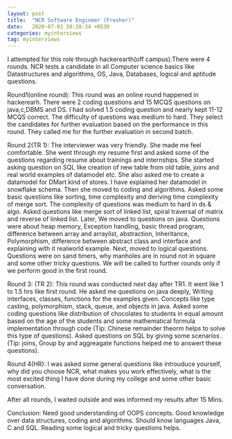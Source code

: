 ```yaml
---
layout: post
title:  "NCR Software Engineer (Fresher)"
date:   2020-07-03 20:28:34 +0530
categories: myinterviews
tag: myinterviews
---
```


I attempted for this role through hackerearth(off campus).There were 4 rounds.
NCR tests a candidate in all Computer science basics like Datastructures and algorithms, OS, Java, Databases, logical and aptitude questions.

Round1(online round): This round was an online round happened in hackerearh. There were 2 coding questions and 15 MCQS questions on java,c,DBMS and DS.
I had solved 1.5 coding question and nearly kept 11-12 MCQS correct. The difficulty of questions was medium to hard. They select the candidates for further evaluation based on the performance in this round. They called me for the further evaluation in second batch.

Round 2(TR 1): The interviewer was very friendly. She made me feel comfortable. She went through my resume first and asked some of the questions regarding resume about trainings and internships.
She started asking question on SQL like creation of new table from old table, joins and real world examples of datamodel etc. She also asked me to create a datamodel for DMart kind of stores. I have explained her datamodel in snowflake schema. Then she moved to coding and algorithms. Asked some basic questions like sorting, time complexity and deriving time complexity of merge sort. The complexity of questions was medium to hard in ds & algo. Asked questions like merge sort of linked list, spiral traversal of matrix and reverse of linked list. Later, We moved to questions on java. Questions were about heap memory, Exception handling, basic thread program, difference between array and arraylist, abstraction, Inheritance, Polymorphism, difference between abstract class and interface and explaining with it realworld example. Next, moved to logical questions. Questions were on sand timers, why manholes are in round not in square and some other tricky questions. We will be called to further rounds only if we perform good in the first round.

Round 3: (TR 2): This round was conducted next day after TR1. It went like 1 to 1.5 hrs like first round. He asked me questions on java deeply, Writing interfaces, classes, functions for the examples given. Concepts like type casting, polymorphism, stack, queue, and objects in java.
Asked some coding questions like distribution of chocolates to students in equal amount based on the age of the students and some mathematical formula implementation through code (Tip: Chinese remainder theorm helps to solve this type of questions). Asked questions on SQL by giving some scenarios . (Tip: joins, Group by and aggreagate functions helped me to answert these questions).

Round 4(HR): I was asked some general questions like introuduce yourself, why did you choose NCR, what makes you work effectively, what is the most excited thing I have done during my college and some other basic conversation.

After all rounds, I waited outside and was informed my results after 15 Mins.

Conclusion: Need good understanding of OOPS concepts. Good knowledge over data structures, coding and algorithms. Should know languages Java, C and SQL. Reading some logical and tricky questions helps.